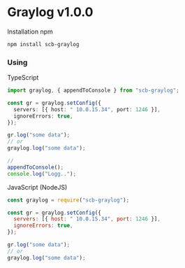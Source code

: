 # Graylog v1.0.0

Installation npm

```sh
npm install scb-graylog
```

### Using

TypeScript

```ts
import graylog, { appendToConsole } from "scb-graylog";

const gr = graylog.setConfig({
  servers: [{ host: " 10.0.15.34", port: 1246 }],
  ignoreErrors: true,
});

gr.log("some data");
// or
graylog.log("some data");

//
appendToConsole();
console.log("Logg..");
```

JavaScript (NodeJS)

```js
const graylog = require("scb-graylog");

const gr = graylog.setConfig({
  servers: [{ host: " 10.0.15.34", port: 1246 }],
  ignoreErrors: true,
});

gr.log("some data");
// or
graylog.log("some data");
```

